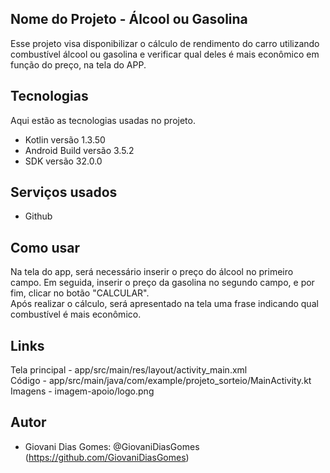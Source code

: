 ## Nome do Projeto - Álcool ou Gasolina

Esse projeto visa disponibilizar o cálculo de rendimento do carro
utilizando combustível álcool ou gasolina e verificar qual deles é
mais econômico em função do preço, na tela do APP.
 
 
## Tecnologias 
 
Aqui estão as tecnologias usadas no projeto.
 
* Kotlin versão  1.3.50
* Android Build versão  3.5.2
* SDK versão  32.0.0
 
 
## Serviços usados
 
* Github
 
 
## Como usar
 
Na tela do app, será necessário inserir o preço do álcool no primeiro campo.
Em seguida, inserir o preço da gasolina no segundo campo, e por fim, clicar no botão "CALCULAR".  
Após realizar o cálculo, será apresentado na tela uma frase indicando qual combustível é mais econômico.

## Links

Tela principal - app/src/main/res/layout/activity_main.xml  
Código - app/src/main/java/com/example/projeto_sorteio/MainActivity.kt  
Imagens - imagem-apoio/logo.png
 

## Autor
 
* Giovani Dias Gomes: @GiovaniDiasGomes (https://github.com/GiovaniDiasGomes)
